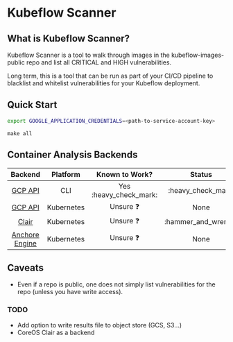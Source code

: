 # Kubeflow Scanner

## What is Kubeflow Scanner?

Kubeflow Scanner is a tool to walk through images in the kubeflow-images-public repo and list all CRITICAL and HIGH vulnerabilities.

Long term, this is a tool that can be run as part of your CI/CD pipeline to blacklist and whitelist vulnerabilities for your Kubeflow deployment.

## Quick Start

```bash
export GOOGLE_APPLICATION_CREDENTIALS=<path-to-service-account-key>
```

`make all`

## Container Analysis Backends

**Backend**|**Platform**|**Known to Work?**|**Status**
:-----:|:-----:|:-----:|:-----:
[GCP API](https://cloud.google.com/container-registry/docs/reference/rest/)|CLI|Yes :heavy\_check\_mark:|:heavy\_check\_mark:
[GCP API](https://cloud.google.com/container-registry/docs/reference/rest/)|Kubernetes|Unsure :question:| None
[Clair](https://github.com/quay/clair)|Kubernetes|Unsure :question:|:hammer\_and\_wrench:
[Anchore Engine](https://github.com/quay/clair)|Kubernetes|Unsure :question:| None

## Caveats

- Even if a repo is public, one does not simply list vulnerabilities for the repo (unless you have write access).

### TODO

- Add option to write results file to object store (GCS, S3...)
- CoreOS Clair as a backend

